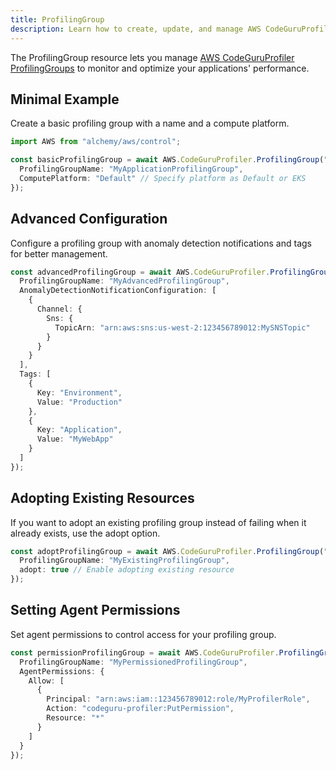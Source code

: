 ```yaml
---
title: ProfilingGroup
description: Learn how to create, update, and manage AWS CodeGuruProfiler ProfilingGroups using Alchemy Cloud Control.
---
```


The ProfilingGroup resource lets you manage [AWS CodeGuruProfiler ProfilingGroups](https://docs.aws.amazon.com/codeguruprofiler/latest/userguide/) to monitor and optimize your applications' performance.

## Minimal Example

Create a basic profiling group with a name and a compute platform.

```ts
import AWS from "alchemy/aws/control";

const basicProfilingGroup = await AWS.CodeGuruProfiler.ProfilingGroup("basicProfilingGroup", {
  ProfilingGroupName: "MyApplicationProfilingGroup",
  ComputePlatform: "Default" // Specify platform as Default or EKS
});
```

## Advanced Configuration

Configure a profiling group with anomaly detection notifications and tags for better management.

```ts
const advancedProfilingGroup = await AWS.CodeGuruProfiler.ProfilingGroup("advancedProfilingGroup", {
  ProfilingGroupName: "MyAdvancedProfilingGroup",
  AnomalyDetectionNotificationConfiguration: [
    {
      Channel: {
        Sns: {
          TopicArn: "arn:aws:sns:us-west-2:123456789012:MySNSTopic"
        }
      }
    }
  ],
  Tags: [
    {
      Key: "Environment",
      Value: "Production"
    },
    {
      Key: "Application",
      Value: "MyWebApp"
    }
  ]
});
```

## Adopting Existing Resources

If you want to adopt an existing profiling group instead of failing when it already exists, use the adopt option.

```ts
const adoptProfilingGroup = await AWS.CodeGuruProfiler.ProfilingGroup("adoptProfilingGroup", {
  ProfilingGroupName: "MyExistingProfilingGroup",
  adopt: true // Enable adopting existing resource
});
```

## Setting Agent Permissions

Set agent permissions to control access for your profiling group.

```ts
const permissionProfilingGroup = await AWS.CodeGuruProfiler.ProfilingGroup("permissionProfilingGroup", {
  ProfilingGroupName: "MyPermissionedProfilingGroup",
  AgentPermissions: {
    Allow: [
      {
        Principal: "arn:aws:iam::123456789012:role/MyProfilerRole",
        Action: "codeguru-profiler:PutPermission",
        Resource: "*"
      }
    ]
  }
});
```